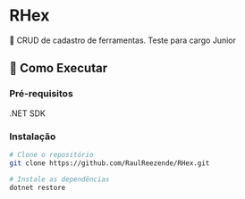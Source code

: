 # RHex

📝 CRUD de cadastro de ferramentas. Teste para cargo Junior

## 🚀 Como Executar

### Pré-requisitos
.NET SDK

### Instalação
```bash
# Clone o repositório
git clone https://github.com/RaulReezende/RHex.git

# Instale as dependências
dotnet restore
